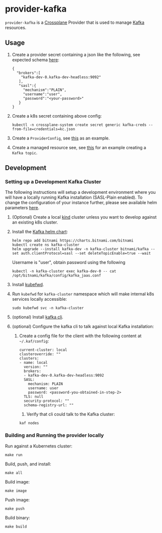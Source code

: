 # provider-kafka

`provider-kafka` is a [Crossplane](https://crossplane.io/) Provider
that is used to manage [Kafka](https://kafka.apache.org/) resources.

## Usage

1. Create a provider secret containing a json like the following, see expected
schema [here](internal/clients/kafka/config.go):

    ```
    {
      "brokers":[
        "kafka-dev-0.kafka-dev-headless:9092"
       ],
       "sasl":{
         "mechanism":"PLAIN",
         "username":"user",
         "password":"<your-password>"
       }
    }
    ```

2. Create a k8s secret containing above config:

    ```
    kubectl -n crossplane-system create secret generic kafka-creds --from-file=credentials=kc.json
    ```

3. Create a `ProviderConfig`, see [this](examples/provider/config.yaml) as an example.


4. Create a managed resource see, see [this](examples/topic/topic.yaml) for an example creating a `Kafka topic`.

## Development

### Setting up a Development Kafka Cluster

The following instructions will setup a development environment where you will
have a locally running Kafka installation (SASL-Plain enabled). To change the
configuration of your instance further, please see available helm parameters [here](https://github.com/bitnami/charts/tree/master/bitnami/kafka/#installing-the-chart).

1. (Optional) Create a local [kind](https://kind.sigs.k8s.io/) cluster unless
you want to develop against an existing k8s cluster.


2. Install the [Kafka helm chart](https://bitnami.com/stack/kafka/helm):

      ```
      helm repo add bitnami https://charts.bitnami.com/bitnami
      kubectl create ns kafka-cluster
      helm upgrade --install kafka-dev -n kafka-cluster bitnami/kafka --set auth.clientProtocol=sasl --set deleteTopicEnable=true --wait
      ```

      Username is "user", obtain password using the following

      ```
      kubectl -n kafka-cluster exec kafka-dev-0 -- cat /opt/bitnami/kafka/config/kafka_jaas.conf
      ```

3. Install [kubefwd](https://github.com/txn2/kubefwd#os).


4. Run `kubefwd` for `kafka-cluster` namespace which will make internal k8s 
services locally accessible:

      ```
      sudo kubefwd svc -n kafka-cluster
      ```

5. (optional) Install [kafka cli](https://github.com/birdayz/kaf).


6. (optional) Configure the kafka cli to talk against local Kafka installation:

   1. Create a config file for the client with the following content at `~/.kaf/config`:

      ```
      current-cluster: local
      clusteroverride: ""
      clusters:
      - name: local
        version: ""
        brokers:
        - kafka-dev-0.kafka-dev-headless:9092
        SASL:
          mechanism: PLAIN
          username: user
          password: <password-you-obtained-in-step-2>
        TLS: null
        security-protocol: ""
        schema-registry-url: ""
      ```
   
      1. Verify that cli could talk to the Kafka cluster:
   
      ```
      kaf nodes
      ```

### Building and Running the provider locally

Run against a Kubernetes cluster:

```console
make run
```

Build, push, and install:

```console
make all
```

Build image:

```console
make image
```

Push image:

```console
make push
```

Build binary:

```console
make build
```

